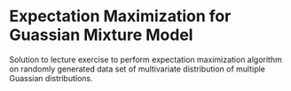 Expectation Maximization for Guassian Mixture Model
===================================================

Solution to lecture exercise to perform expectation maximization algorithm
on randomly generated data set of multivariate distribution of multiple Guassian distributions.

